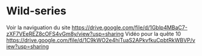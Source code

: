 # Wild-series
Voir la naviguation du site
https://drive.google.com/file/d/1Gblp4MBaC7-zXF7VEeREZ8cOFS4vGm8y/view?usp=sharing
Vidéo pour la quête 10 
https://drive.google.com/file/d/1C9kWO2e4hiTuaS2APkvfkuCpbtRkWBVP/view?usp=sharing
